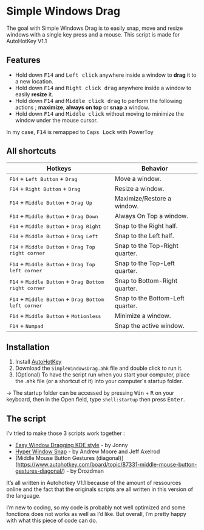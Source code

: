 # Simple Windows Drag
The goal with Simple Windows Drag is to easily snap, move and resize windows with a single key press and a mouse.
This script is made for AutoHotKey V1.1
## Features
- Hold down <kbd>F14</kbd> and <kbd>Left click</kbd> anywhere inside a window to **drag** it to a new location.
- Hold down <kbd>F14</kbd> and <kbd>Right click drag</kbd> anywhere inside a window to easily **resize** it.
- Hold down <kbd>F14</kbd> and <kbd>Middle click drag</kbd> to perform the following actions ; **maximize**, **always on top** or **snap** a window.
- Hold down <kbd>F14</kbd> and <kbd>Middle click</kbd> without moving to minimize the window under the mouse cursor.

In my case, <kbd>F14</kbd> is remapped to <kbd>Caps Lock</kbd> with PowerToy
## All shortcuts

| Hotkeys|Behavior|
|---|---|
|<kbd>F14</kbd> + <kbd>Left Button</kbd> + <kbd>Drag</kbd>|Move a window.|
|<kbd>F14</kbd> + <kbd>Right Button</kbd> + <kbd>Drag</kbd>|Resize a window.|
|<kbd>F14</kbd> + <kbd>Middle Button</kbd> + <kbd>Drag Up</kbd>|Maximize/Restore a window.|
|<kbd>F14</kbd> + <kbd>Middle Button</kbd> + <kbd>Drag Down</kbd>|Always On Top a window.|
|<kbd>F14</kbd> + <kbd>Middle Button</kbd> + <kbd>Drag Right</kbd>|Snap to the Right half.|
|<kbd>F14</kbd> + <kbd>Middle Button</kbd> + <kbd>Drag Left</kbd>|Snap to the Left half.|
|<kbd>F14</kbd> + <kbd>Middle Button</kbd> + <kbd>Drag Top right corner</kbd>|Snap to the Top-Right quarter.|
|<kbd>F14</kbd> + <kbd>Middle Button</kbd> + <kbd>Drag Top left corner</kbd>|Snap to the Top-Left quarter.|
|<kbd>F14</kbd> + <kbd>Middle Button</kbd> + <kbd>Drag Bottom right corner</kbd>|Snap to Bottom-Right quarter.|
|<kbd>F14</kbd> + <kbd>Middle Button</kbd> + <kbd>Drag Bottom left corner</kbd>|Snap to the Bottom-Left quarter.|
|<kbd>F14</kbd> + <kbd>Middle Button</kbd> + <kbd>Motionless</kbd>|Minimize a window.|
|<kbd>F14</kbd> + <kbd>Numpad</kbd>|Snap the active window.|

## Installation
1. Install [AutoHotKey](https://www.autohotkey.com/)
2. Download the `SimpleWindowsDrag.ahk` file and double click to run it.
3. (Optional) To have the script run when you start your computer, place the .ahk file (or a shortcut of it) into your computer's startup folder.

-> The startup folder can be accessed by pressing <kbd>Win</kbd> + <kbd>R</kbd> on your keyboard, then in the Open field, type `shell:startup` then press <kbd>Enter</kbd>.

## The script
I’v tried to make those 3 scripts work together :
- [Easy Window Dragging KDE style](https://www.autohotkey.com/docs/v1/scripts/index.htm#EasyWindowDrag_(KDE)) - by Jonny
- [Hyper Window Snap](https://github.com/glenviewjeff/HyperWindowSnap) - by Andrew Moore and Jeff Axelrod
- (Middle Mouse Button Gestures (diagonal)](https://www.autohotkey.com/board/topic/87331-middle-mouse-button-gestures-diagonal/) - by Drozdman

It’s all written in Autohotkey V1.1 because of the amount of ressources online and the fact that the originals scripts are  all written in this version of the language.

I’m new to coding, so my code is probably not well optimized and some fonctions does not works as well as I’d like. But overall, I’m pretty happy with what this piece of code can do.
